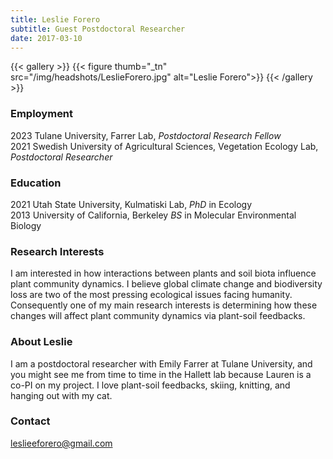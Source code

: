 ```yaml
---
title: Leslie Forero
subtitle: Guest Postdoctoral Researcher
date: 2017-03-10
---
```



{{< gallery >}}
  {{< figure thumb="_tn" src="/img/headshots/LeslieForero.jpg" alt="Leslie Forero">}}
{{< /gallery >}}


<!--more-->

### Employment
2023 Tulane University, Farrer Lab, _Postdoctoral Research Fellow_  
2021 Swedish University of Agricultural Sciences, Vegetation Ecology Lab, _Postdoctoral Researcher_

### Education
2021 Utah State University, Kulmatiski Lab, _PhD_ in Ecology  
2013 University of California, Berkeley _BS_ in Molecular Environmental Biology  

### Research Interests
I am interested in how interactions between plants and soil biota influence plant community dynamics. I believe global climate change and biodiversity loss are two of the most pressing ecological issues facing humanity. Consequently one of my main research interests is determining how these changes will affect plant community dynamics via plant-soil feedbacks.

### About Leslie
I am a postdoctoral researcher with Emily Farrer at Tulane University, and you might see me from time to time in the Hallett lab because Lauren is a co-PI on my project. I love plant-soil feedbacks, skiing, knitting, and hanging out with my cat.

### Contact
leslieeforero@gmail.com